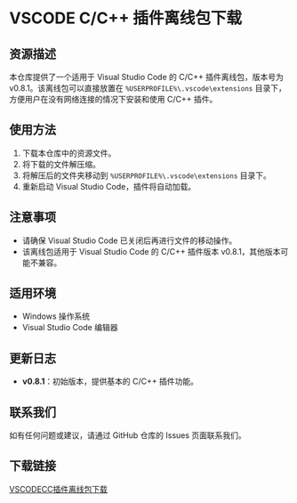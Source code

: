 # VSCODE C/C++ 插件离线包下载

## 资源描述

本仓库提供了一个适用于 Visual Studio Code 的 C/C++ 插件离线包，版本号为 v0.8.1。该离线包可以直接放置在 `%USERPROFILE%\.vscode\extensions` 目录下，方便用户在没有网络连接的情况下安装和使用 C/C++ 插件。

## 使用方法

1. 下载本仓库中的资源文件。
2. 将下载的文件解压缩。
3. 将解压后的文件夹移动到 `%USERPROFILE%\.vscode\extensions` 目录下。
4. 重新启动 Visual Studio Code，插件将自动加载。

## 注意事项

- 请确保 Visual Studio Code 已关闭后再进行文件的移动操作。
- 该离线包适用于 Visual Studio Code 的 C/C++ 插件版本 v0.8.1，其他版本可能不兼容。

## 适用环境

- Windows 操作系统
- Visual Studio Code 编辑器

## 更新日志

- **v0.8.1**：初始版本，提供基本的 C/C++ 插件功能。

## 联系我们

如有任何问题或建议，请通过 GitHub 仓库的 Issues 页面联系我们。

## 下载链接

[VSCODECC插件离线包下载](https://pan.quark.cn/s/c89473a72499)